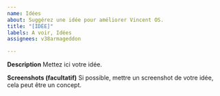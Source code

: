 ```yaml
---
name: Idées
about: Suggérez une idée pour améliorer Vincent OS.
title: "[IDÉE]"
labels: A voir, Idées
assignees: v38armageddon

---
```


**Description**
Mettez ici votre idée.

**Screenshots (facultatif)**
Si possible, mettre un screenshot de votre idée, cela peut être un concept.
